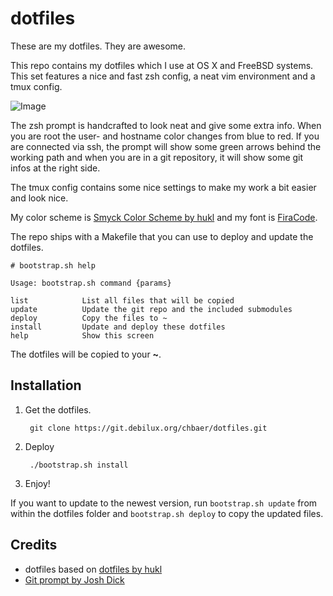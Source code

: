 # dotfiles

These are my dotfiles. They are awesome.

This repo contains my dotfiles which I use at OS X and FreeBSD systems. This set features a nice and fast zsh config, a neat vim environment and a tmux config.

![Image](https://git.debilux.org/chbaer/dotfiles/raw/branch/master/screenshot.png)

The zsh prompt is handcrafted to look neat and give some extra info. When you are root the user- and hostname color changes from blue to red. If you are connected via ssh, the prompt will show some green arrows behind the working path and when you are in a git repository, it will show some git infos at the right side.

The tmux config contains some nice settings to make my work a bit easier and look nice.

My color scheme is [Smyck Color Scheme by hukl](https://github.com/hukl/Smyck-Color-Scheme) and my font is [FiraCode](https://github.com/tonsky/FiraCode).

The repo ships with a Makefile that you can use to deploy and update the dotfiles.

	# bootstrap.sh help

	Usage: bootstrap.sh command {params}

	list 			List all files that will be copied
	update 			Update the git repo and the included submodules
	deploy 			Copy the files to ~
	install 		Update and deploy these dotfiles
	help 			Show this screen

The dotfiles will be copied to your **~**.

## Installation

1. Get the dotfiles.

		git clone https://git.debilux.org/chbaer/dotfiles.git

2. Deploy

		./bootstrap.sh install

3. Enjoy!

If you want to update to the newest version, run ``bootstrap.sh update`` from within the dotfiles folder and ``bootstrap.sh deploy`` to copy the updated files.


## Credits

- dotfiles based on [dotfiles by hukl](https://github.com/hukl/dotfiles)
- [Git prompt by Josh Dick](https://gist.github.com/joshdick/4415470)
